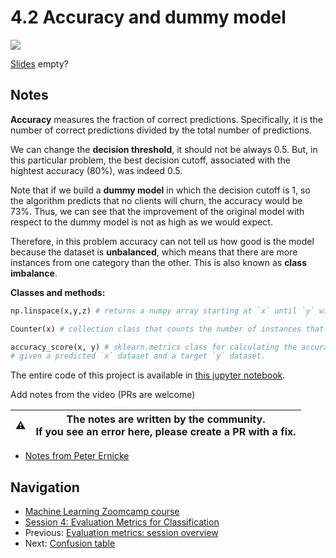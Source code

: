 # 4.2 Accuracy and dummy model

<a href="https://www.youtube.com/watch?v=FW_l7lB0HUI&list=PL3MmuxUbc_hIhxl5Ji8t4O6lPAOpHaCLR"><img src="images/thumbnail-4-02.jpg"></a>

[Slides](https://www.slideshare.net/AlexeyGrigorev/ml-zoomcamp-4-evaluation-metrics-for-classification) empty?

## Notes

**Accuracy** measures the fraction of correct predictions. Specifically, it is the number of correct predictions divided by the total number of predictions.

We can change the **decision threshold**, it should not be always 0.5. But, in this particular problem, the best decision cutoff, associated with the hightest accuracy (80%), was indeed 0.5.

Note that if we build a **dummy model** in which the decision cutoff is 1, so the algorithm predicts that no clients will churn, the accuracy would be 73%. Thus, we can see that the improvement of the original model with respect to the dummy model is not as high as we would expect.

Therefore, in this problem accuracy can not tell us how good is the model because the dataset is **unbalanced**, which means that there are more instances from one category than the other. This is also known as **class imbalance**.

**Classes and methods:**

```python
np.linspace(x,y,z) # returns a numpy array starting at `x` until `y` with `z` evenly spaced samples

Counter(x) # collection class that counts the number of instances that satisfy the `x` condition

accuracy_score(x, y) # sklearn.metrics class for calculating the accuracy of a model,
# given a predicted `x` dataset and a target `y` dataset.
```

The entire code of this project is available in [this jupyter notebook](https://github.com/alexeygrigorev/mlbookcamp-code/blob/master/course-zoomcamp/04-evaluation/notebook.ipynb).

Add notes from the video (PRs are welcome)

|⚠️|The notes are written by the community.<br>If you see an error here, please create a PR with a fix.|
|---|:-:|

* [Notes from Peter Ernicke](https://knowmledge.com/2023/10/03/ml-zoomcamp-2023-evaluation-metrics-for-classification-part-2/)

## Navigation

* [Machine Learning Zoomcamp course](../)
* [Session 4: Evaluation Metrics for Classification](./)
* Previous: [Evaluation metrics: session overview](01-overview.md)
* Next: [Confusion table](03-confusion-table.md)
